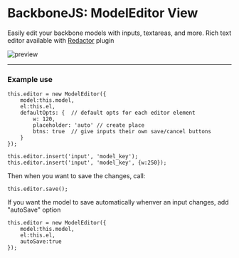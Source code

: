 BackboneJS: ModelEditor View
============================

Easily edit your backbone models with inputs, textareas, and more. Rich text editor available with [Redactor](http://redactorjs.com) plugin

![preview](http://i.imgur.com/AwTBAXC.png)
***

### Example use

    this.editor = new ModelEditor({
        model:this.model, 
        el:this.el,
        defaultOpts: {	// default opts for each editor element
        	w: 120,
        	placeholder: 'auto' // create place
        	btns: true	// give inputs their own save/cancel buttons
        }
    });
    
    this.editor.insert('input', 'model_key');
    this.editor.insert('input', 'model_key', {w:250});

Then when you want to save the changes, call:
    
    this.editor.save();

If you want the model to save automatically whenver an input changes, add "autoSave" option

    this.editor = new ModelEditor({
        model:this.model, 
        el:this.el, 
        autoSave:true
    });